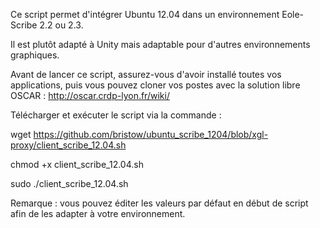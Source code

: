 Ce script permet d'intégrer Ubuntu 12.04 dans un environnement Eole-Scribe 2.2 ou 2.3.

Il est plutôt adapté à Unity mais adaptable pour d'autres environnements graphiques.

Avant de lancer ce script, assurez-vous d'avoir installé toutes vos applications, puis vous pouvez cloner vos postes
avec la solution libre OSCAR : http://oscar.crdp-lyon.fr/wiki/

Télécharger et exécuter le script via la commande :

wget https://github.com/bristow/ubuntu_scribe_1204/blob/xgl-proxy/client_scribe_12.04.sh

chmod +x client_scribe_12.04.sh

sudo ./client_scribe_12.04.sh


Remarque : vous pouvez éditer les valeurs par défaut en début de script afin de les adapter à votre environnement.